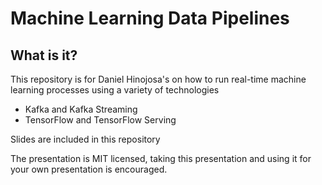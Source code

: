 # Machine Learning Data Pipelines

## What is it?

This repository is for Daniel Hinojosa's on how to run 
real-time machine learning processes using a variety of technologies

* Kafka and Kafka Streaming
* TensorFlow and TensorFlow Serving

Slides are included in this repository

The presentation is MIT licensed, taking this presentation and using it for your
own presentation is encouraged.
